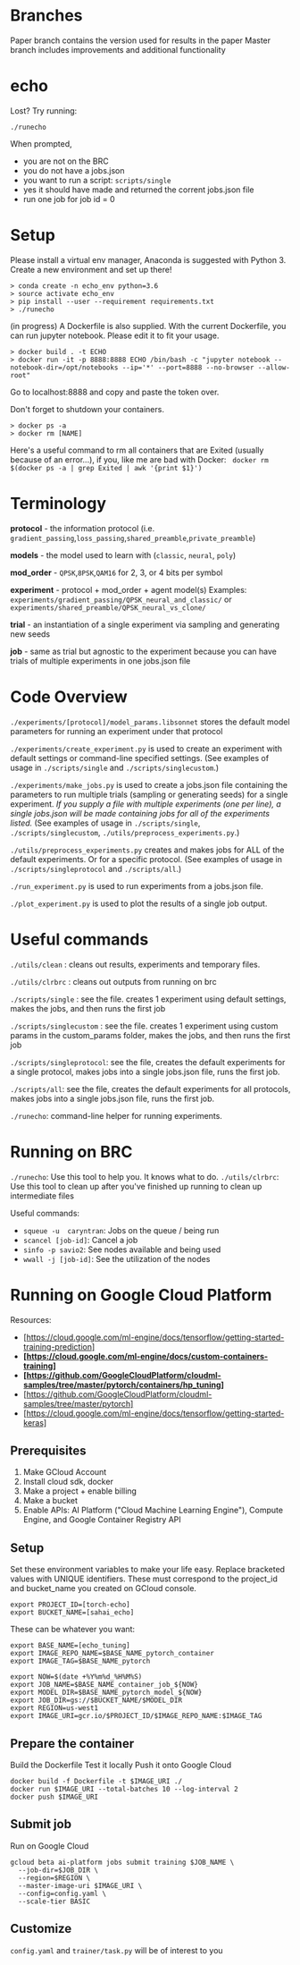 # Branches
Paper branch contains the version used for results in the paper
Master branch includes improvements and additional functionality

# echo

Lost? Try running: 

```./runecho```

When prompted, 
- you are not on the BRC
- you do not have a jobs.json
- you want to run a script: `scripts/single`
- yes it should have made and returned the corrent jobs.json file
- run one job for job id = 0

# Setup 

Please install a virtual env manager, Anaconda is suggested with Python 3. Create a new environment and set up there!
```
> conda create -n echo_env python=3.6
> source activate echo_env
> pip install --user --requirement requirements.txt
> ./runecho
```

(in progress) A Dockerfile is also supplied. With the current Dockerfile, you can run jupyter notebook. Please edit it to fit your usage. 
```
> docker build . -t ECHO
> docker run -it -p 8888:8888 ECHO /bin/bash -c "jupyter notebook --notebook-dir=/opt/notebooks --ip='*' --port=8888 --no-browser --allow-root"
```
Go to localhost:8888 and copy and paste the token over.

Don't forget to shutdown your containers.
```
> docker ps -a 
> docker rm [NAME]
```
Here's a useful command to rm all containers that are Exited (usually because of an error...), if you, like me are bad with Docker: ` docker rm $(docker ps -a | grep Exited | awk '{print $1}')`

# Terminology

**protocol** - the information protocol (i.e. `gradient_passing`,`loss_passing`,`shared_preamble`,`private_preamble`) 

**models** - the model used to learn with (`classic`, `neural`, `poly`)

**mod_order** - `QPSK`,`8PSK`,`QAM16` for 2, 3, or 4 bits per symbol

**experiment** - protocol + mod_order + agent model(s) 
Examples: `experiments/gradient_passing/QPSK_neural_and_classic/` or `experiments/shared_preamble/QPSK_neural_vs_clone/`

**trial** - an instantiation of a single experiment via sampling and generating new seeds

**job** - same as trial but agnostic to the experiment because you can have trials of multiple experiments in one jobs.json file

# Code Overview

`./experiments/[protocol]/model_params.libsonnet` stores the default model parameters for running an experiment under that protocol

`./experiments/create_experiment.py` is used to create an experiment with default settings or command-line specified settings. (See examples of usage in `./scripts/single` and `./scripts/singlecustom`.)

`./experiments/make_jobs.py` is used to create a jobs.json file containing the parameters to run multiple trials (sampling or generating seeds) for a single experiment. *If you supply a file with multiple experiments (one per line), a single jobs.json will be made containing jobs for all of the experiments listed.* (See examples of usage in `./scripts/single`, `./scripts/singlecustom`, `./utils/preprocess_experiments.py`.)

`./utils/preprocess_experiments.py` creates and makes jobs for ALL of the default experiments. Or for a specific protocol. (See examples of usage in `./scripts/singleprotocol` and `./scripts/all`.)

`./run_experiment.py` is used to run experiments from a jobs.json file.

`./plot_experiment.py` is used to plot the results of a single job output.

# Useful commands
`./utils/clean` : cleans out results, experiments and temporary files. 

`./utils/clrbrc` : cleans out outputs from running on brc

`./scripts/single` : see the file. creates 1 experiment using default settings, makes the jobs, and then runs the first job

`./scripts/singlecustom` : see the file. creates 1 experiment using custom params in the custom_params folder, makes the jobs, and then runs the first job

`./scripts/singleprotocol`: see the file, creates the default experiments for a single protocol, makes jobs into a single jobs.json file, runs the first job.

`./scripts/all`: see the file, creates the default experiments for all protocols, makes jobs into a single jobs.json file, runs the first job.

`./runecho`: command-line helper for running experiments. 

# Running on BRC

`./runecho`: Use this tool to help you. It knows what to do. 
`./utils/clrbrc`: Use this tool to clean up after you've finished up running to clean up intermediate files

 Useful commands:
* `squeue -u  caryntran`: Jobs on the queue / being run
* `scancel [job-id]`: Cancel a job
* `sinfo -p savio2`: See nodes available and being used
* `wwall -j [job-id]`: See the utilization of the nodes
 
# Running on Google Cloud Platform

Resources:
 * [https://cloud.google.com/ml-engine/docs/tensorflow/getting-started-training-prediction]
 * **[https://cloud.google.com/ml-engine/docs/custom-containers-training]**
 * **[https://github.com/GoogleCloudPlatform/cloudml-samples/tree/master/pytorch/containers/hp_tuning]**
 * [https://github.com/GoogleCloudPlatform/cloudml-samples/tree/master/pytorch]
 * [https://cloud.google.com/ml-engine/docs/tensorflow/getting-started-keras]
 
## Prerequisites
1. Make GCloud Account
2. Install cloud sdk, docker 
3. Make a project + enable billing
4. Make a bucket 
5. Enable APIs: AI Platform ("Cloud Machine Learning Engine"), Compute Engine, and Google Container Registry API

## Setup
Set these environment variables to make your life easy. Replace bracketed values with UNIQUE identifiers.
These must correspond to the project_id and bucket_name you created on GCloud console.
``` 
export PROJECT_ID=[torch-echo]
export BUCKET_NAME=[sahai_echo]
```
These can be whatever you want:
```
export BASE_NAME=[echo_tuning]
export IMAGE_REPO_NAME=$BASE_NAME_pytorch_container
export IMAGE_TAG=$BASE_NAME_pytorch

export NOW=$(date +%Y%m%d_%H%M%S)
export JOB_NAME=$BASE_NAME_container_job_${NOW}
export MODEL_DIR=$BASE_NAME_pytorch_model_${NOW}
export JOB_DIR=gs://$BUCKET_NAME/$MODEL_DIR
export REGION=us-west1
export IMAGE_URI=gcr.io/$PROJECT_ID/$IMAGE_REPO_NAME:$IMAGE_TAG
```
## Prepare the container
Build the Dockerfile
Test it locally
Push it onto Google Cloud
```
docker build -f Dockerfile -t $IMAGE_URI ./
docker run $IMAGE_URI --total-batches 10 --log-interval 2 
docker push $IMAGE_URI
```
## Submit job
Run on Google Cloud
```
gcloud beta ai-platform jobs submit training $JOB_NAME \
  --job-dir=$JOB_DIR \
  --region=$REGION \
  --master-image-uri $IMAGE_URI \
  --config=config.yaml \
  --scale-tier BASIC
  ```
 ## Customize
 `config.yaml` and `trainer/task.py` will be of interest to you
